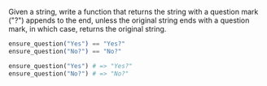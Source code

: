 Given a string, write a function that returns the string with a question mark ("?") appends to the end, unless the original string ends with a question mark, in which case, returns the original string.

```elixir
ensure_question("Yes") == "Yes?" 
ensure_question("No?") == "No?"
```
```ruby
ensure_question("Yes") # => "Yes?" 
ensure_question("No?") # => "No?"
```
